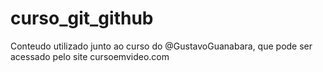 # curso_git_github

 Conteudo utilizado junto ao curso do @GustavoGuanabara, que pode ser acessado pelo site  cursoemvideo.com